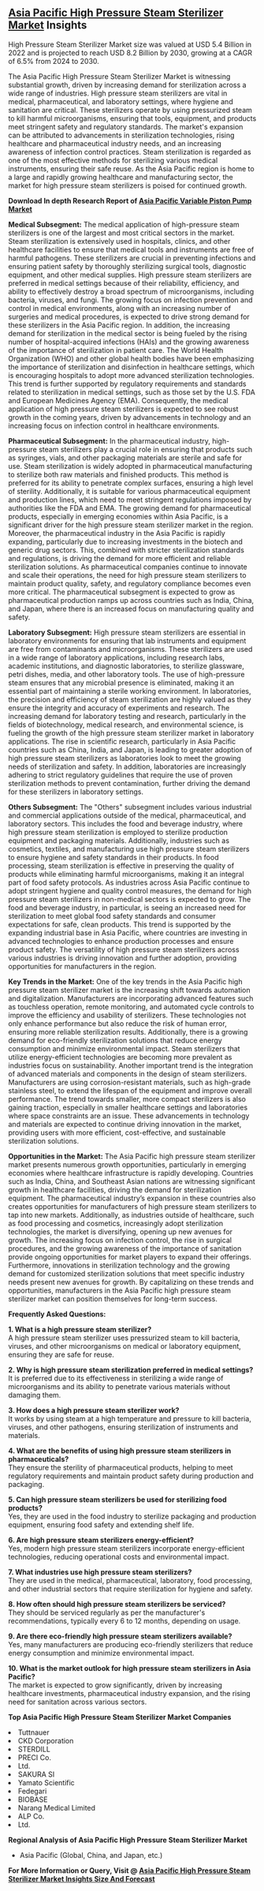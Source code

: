 <h2><a href="https://www.verifiedmarketreports.com/download-sample/?rid=511554&amp;utm_source=Github-Feb&amp;utm_medium=219" target="_blank">Asia Pacific High Pressure Steam Sterilizer Market</a> Insights</h2><p>High Pressure Steam Sterilizer Market size was valued at USD 5.4 Billion in 2022 and is projected to reach USD 8.2 Billion by 2030, growing at a CAGR of 6.5% from 2024 to 2030.</p><p><p>The Asia Pacific High Pressure Steam Sterilizer Market is witnessing substantial growth, driven by increasing demand for sterilization across a wide range of industries. High pressure steam sterilizers are vital in medical, pharmaceutical, and laboratory settings, where hygiene and sanitation are critical. These sterilizers operate by using pressurized steam to kill harmful microorganisms, ensuring that tools, equipment, and products meet stringent safety and regulatory standards. The market's expansion can be attributed to advancements in sterilization technologies, rising healthcare and pharmaceutical industry needs, and an increasing awareness of infection control practices. Steam sterilization is regarded as one of the most effective methods for sterilizing various medical instruments, ensuring their safe reuse. As the Asia Pacific region is home to a large and rapidly growing healthcare and manufacturing sector, the market for high pressure steam sterilizers is poised for continued growth. <p><strong>Download In depth Research Report of <a href="https://www.verifiedmarketreports.com/download-sample/?rid=236118&amp;utm_source=Pulse-Dec&amp;utm_medium=219" target="_blank">Asia Pacific Variable Piston Pump Market</a></strong></p></p> <p><strong>Medical Subsegment:</strong> The medical application of high-pressure steam sterilizers is one of the largest and most critical sectors in the market. Steam sterilization is extensively used in hospitals, clinics, and other healthcare facilities to ensure that medical tools and instruments are free of harmful pathogens. These sterilizers are crucial in preventing infections and ensuring patient safety by thoroughly sterilizing surgical tools, diagnostic equipment, and other medical supplies. High pressure steam sterilizers are preferred in medical settings because of their reliability, efficiency, and ability to effectively destroy a broad spectrum of microorganisms, including bacteria, viruses, and fungi. The growing focus on infection prevention and control in medical environments, along with an increasing number of surgeries and medical procedures, is expected to drive strong demand for these sterilizers in the Asia Pacific region. In addition, the increasing demand for sterilization in the medical sector is being fueled by the rising number of hospital-acquired infections (HAIs) and the growing awareness of the importance of sterilization in patient care. The World Health Organization (WHO) and other global health bodies have been emphasizing the importance of sterilization and disinfection in healthcare settings, which is encouraging hospitals to adopt more advanced sterilization technologies. This trend is further supported by regulatory requirements and standards related to sterilization in medical settings, such as those set by the U.S. FDA and European Medicines Agency (EMA). Consequently, the medical application of high pressure steam sterilizers is expected to see robust growth in the coming years, driven by advancements in technology and an increasing focus on infection control in healthcare environments. <p><strong>Pharmaceutical Subsegment:</strong> In the pharmaceutical industry, high-pressure steam sterilizers play a crucial role in ensuring that products such as syringes, vials, and other packaging materials are sterile and safe for use. Steam sterilization is widely adopted in pharmaceutical manufacturing to sterilize both raw materials and finished products. This method is preferred for its ability to penetrate complex surfaces, ensuring a high level of sterility. Additionally, it is suitable for various pharmaceutical equipment and production lines, which need to meet stringent regulations imposed by authorities like the FDA and EMA. The growing demand for pharmaceutical products, especially in emerging economies within Asia Pacific, is a significant driver for the high pressure steam sterilizer market in the region. Moreover, the pharmaceutical industry in the Asia Pacific is rapidly expanding, particularly due to increasing investments in the biotech and generic drug sectors. This, combined with stricter sterilization standards and regulations, is driving the demand for more efficient and reliable sterilization solutions. As pharmaceutical companies continue to innovate and scale their operations, the need for high pressure steam sterilizers to maintain product quality, safety, and regulatory compliance becomes even more critical. The pharmaceutical subsegment is expected to grow as pharmaceutical production ramps up across countries such as India, China, and Japan, where there is an increased focus on manufacturing quality and safety. <p><strong>Laboratory Subsegment:</strong> High pressure steam sterilizers are essential in laboratory environments for ensuring that lab instruments and equipment are free from contaminants and microorganisms. These sterilizers are used in a wide range of laboratory applications, including research labs, academic institutions, and diagnostic laboratories, to sterilize glassware, petri dishes, media, and other laboratory tools. The use of high-pressure steam ensures that any microbial presence is eliminated, making it an essential part of maintaining a sterile working environment. In laboratories, the precision and efficiency of steam sterilization are highly valued as they ensure the integrity and accuracy of experiments and research. The increasing demand for laboratory testing and research, particularly in the fields of biotechnology, medical research, and environmental science, is fueling the growth of the high pressure steam sterilizer market in laboratory applications. The rise in scientific research, particularly in Asia Pacific countries such as China, India, and Japan, is leading to greater adoption of high pressure steam sterilizers as laboratories look to meet the growing needs of sterilization and safety. In addition, laboratories are increasingly adhering to strict regulatory guidelines that require the use of proven sterilization methods to prevent contamination, further driving the demand for these sterilizers in laboratory settings. <p><strong>Others Subsegment:</strong> The "Others" subsegment includes various industrial and commercial applications outside of the medical, pharmaceutical, and laboratory sectors. This includes the food and beverage industry, where high pressure steam sterilization is employed to sterilize production equipment and packaging materials. Additionally, industries such as cosmetics, textiles, and manufacturing use high pressure steam sterilizers to ensure hygiene and safety standards in their products. In food processing, steam sterilization is effective in preserving the quality of products while eliminating harmful microorganisms, making it an integral part of food safety protocols. As industries across Asia Pacific continue to adopt stringent hygiene and quality control measures, the demand for high pressure steam sterilizers in non-medical sectors is expected to grow. The food and beverage industry, in particular, is seeing an increased need for sterilization to meet global food safety standards and consumer expectations for safe, clean products. This trend is supported by the expanding industrial base in Asia Pacific, where countries are investing in advanced technologies to enhance production processes and ensure product safety. The versatility of high pressure steam sterilizers across various industries is driving innovation and further adoption, providing opportunities for manufacturers in the region. <p><strong>Key Trends in the Market:</strong> One of the key trends in the Asia Pacific high pressure steam sterilizer market is the increasing shift towards automation and digitalization. Manufacturers are incorporating advanced features such as touchless operation, remote monitoring, and automated cycle controls to improve the efficiency and usability of sterilizers. These technologies not only enhance performance but also reduce the risk of human error, ensuring more reliable sterilization results. Additionally, there is a growing demand for eco-friendly sterilization solutions that reduce energy consumption and minimize environmental impact. Steam sterilizers that utilize energy-efficient technologies are becoming more prevalent as industries focus on sustainability. Another important trend is the integration of advanced materials and components in the design of steam sterilizers. Manufacturers are using corrosion-resistant materials, such as high-grade stainless steel, to extend the lifespan of the equipment and improve overall performance. The trend towards smaller, more compact sterilizers is also gaining traction, especially in smaller healthcare settings and laboratories where space constraints are an issue. These advancements in technology and materials are expected to continue driving innovation in the market, providing users with more efficient, cost-effective, and sustainable sterilization solutions. <p><strong>Opportunities in the Market:</strong> The Asia Pacific high pressure steam sterilizer market presents numerous growth opportunities, particularly in emerging economies where healthcare infrastructure is rapidly developing. Countries such as India, China, and Southeast Asian nations are witnessing significant growth in healthcare facilities, driving the demand for sterilization equipment. The pharmaceutical industry’s expansion in these countries also creates opportunities for manufacturers of high pressure steam sterilizers to tap into new markets. Additionally, as industries outside of healthcare, such as food processing and cosmetics, increasingly adopt sterilization technologies, the market is diversifying, opening up new avenues for growth. The increasing focus on infection control, the rise in surgical procedures, and the growing awareness of the importance of sanitation provide ongoing opportunities for market players to expand their offerings. Furthermore, innovations in sterilization technology and the growing demand for customized sterilization solutions that meet specific industry needs present new avenues for growth. By capitalizing on these trends and opportunities, manufacturers in the Asia Pacific high pressure steam sterilizer market can position themselves for long-term success. <p><strong>Frequently Asked Questions:</strong></p> <p><strong>1. What is a high pressure steam sterilizer?</strong><br> A high pressure steam sterilizer uses pressurized steam to kill bacteria, viruses, and other microorganisms on medical or laboratory equipment, ensuring they are safe for reuse.</p> <p><strong>2. Why is high pressure steam sterilization preferred in medical settings?</strong><br> It is preferred due to its effectiveness in sterilizing a wide range of microorganisms and its ability to penetrate various materials without damaging them.</p> <p><strong>3. How does a high pressure steam sterilizer work?</strong><br> It works by using steam at a high temperature and pressure to kill bacteria, viruses, and other pathogens, ensuring sterilization of instruments and materials.</p> <p><strong>4. What are the benefits of using high pressure steam sterilizers in pharmaceuticals?</strong><br> They ensure the sterility of pharmaceutical products, helping to meet regulatory requirements and maintain product safety during production and packaging.</p> <p><strong>5. Can high pressure steam sterilizers be used for sterilizing food products?</strong><br> Yes, they are used in the food industry to sterilize packaging and production equipment, ensuring food safety and extending shelf life.</p> <p><strong>6. Are high pressure steam sterilizers energy-efficient?</strong><br> Yes, modern high pressure steam sterilizers incorporate energy-efficient technologies, reducing operational costs and environmental impact.</p> <p><strong>7. What industries use high pressure steam sterilizers?</strong><br> They are used in the medical, pharmaceutical, laboratory, food processing, and other industrial sectors that require sterilization for hygiene and safety.</p> <p><strong>8. How often should high pressure steam sterilizers be serviced?</strong><br> They should be serviced regularly as per the manufacturer's recommendations, typically every 6 to 12 months, depending on usage.</p> <p><strong>9. Are there eco-friendly high pressure steam sterilizers available?</strong><br> Yes, many manufacturers are producing eco-friendly sterilizers that reduce energy consumption and minimize environmental impact.</p> <p><strong>10. What is the market outlook for high pressure steam sterilizers in Asia Pacific?</strong><br> The market is expected to grow significantly, driven by increasing healthcare investments, pharmaceutical industry expansion, and the rising need for sanitation across various sectors.</p></p><p><strong>Top Asia Pacific High Pressure Steam Sterilizer Market Companies</strong></p><div data-test-id=""><p><li>Tuttnauer</li><li> CKD Corporation</li><li> STERDILL</li><li> PRECI Co.</li><li> Ltd.</li><li> SAKURA SI</li><li> Yamato Scientific</li><li> Fedegari</li><li> BIOBASE</li><li> Narang Medical Limited</li><li> ALP Co.</li><li> Ltd.</li></p><div><strong>Regional Analysis of&nbsp;Asia Pacific High Pressure Steam Sterilizer Market</strong></div><ul><li dir="ltr"><p dir="ltr">Asia Pacific (Global, China, and Japan, etc.)</p></li></ul><p><strong>For More Information or Query, Visit @&nbsp;</strong><strong><a href="https://www.verifiedmarketreports.com/product/high-pressure-steam-sterilizer-market/?utm_source=Github-Feb&amp;utm_medium=219" target="_blank">Asia Pacific High Pressure Steam Sterilizer Market Insights Size And Forecast</a></strong></p></div><h2>&nbsp;</h2><div data-test-id="">&nbsp;</div>

